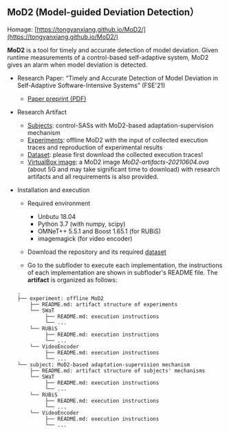 ## MoD2 (Model-guided Deviation Detection）

Homage: [https://tongyanxiang.github.io/MoD2/](https://tongyanxiang.github.io/MoD2/)

**MoD2** is a tool for timely and accurate detection of model deviation. Given runtime measurements of a control-based self-adaptive system, MoD2 gives an alarm when model deviation is detected.

* Research Paper: “Timely and Accurate Detection of Model Deviation in Self-Adaptive Software-Intensive Systems” (FSE'21)
    * [Paper preprint (PDF)](https://tongyanxiang.github.io/MoD2/artifact/MoD2-fse2021.pdf)
* Research Artifact
    * [Subjects](https://github.com/tongyanxiang/MoD2/tree/main/subject): control-SASs with MoD2-based adaptation-supervision mechanism
    * [Experiments](https://github.com/tongyanxiang/MoD2/tree/main/experiment): offline MoD2 with the input of collected execution traces and reproduction of experimental results
    * [Dataset](https://drive.google.com/drive/folders/1FO80jwV4m8lejJU3kHSdE7ESZkuRf2T1?usp=sharing): please first download the collected execution traces! 
    * [VirtualBox image](https://drive.google.com/drive/folders/1FO80jwV4m8lejJU3kHSdE7ESZkuRf2T1?usp=sharing): a MoD2 image *MoD2-artifacts-20210604.ova* (about 5G and may take significant time to download) with research artifacts and all requirements is also provided. 

* Installation and execution

   * Required environment
      * Unbutu 18.04
      * Python 3.7 (with numpy, scipy)
      * OMNeT++ 5.5.1 and Boost 1.65.1 (for RUBiS)
      * imagemagick (for video encoder)
      
   * Download the repository and its required [dataset](https://drive.google.com/drive/folders/1FO80jwV4m8lejJU3kHSdE7ESZkuRf2T1?usp=sharing)
   
   * Go to the subfloder to execute each implementation, the instructions of each implementation are shown in subfloder's README file. The **artifact** is organized as follows:
   ```
   .
   ├── experiment: offline MoD2
       ├── README.md: artifact structure of experiments
       └── SWaT
            ├── README.md: execution instructions
            └── ...
       └── RUBiS
            ├── README.md: execution instructions
            └── ...
       └── VideoEncoder
            ├── README.md: execution instructions
            └── ...
   └── subject: MoD2-based adaptation-supervision mechanism
       ├── README.md: artifact structure of subjects' mechanisms
       └── SWaT
            ├── README.md: execution instructions
            └── ...
       └── RUBiS
            ├── README.md: execution instructions
            └── ...
       └── VideoEncoder
            ├── README.md: execution instructions
            └── ...
     ```
